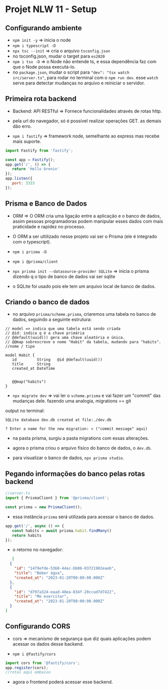 # Projet NLW 11 - Setup

## Configurando ambiente

- `npm init -y` => inicia o node
- `npm i typescript -D`
- `npx tsc --init` => cria o arquivo `tsconfig.json`
- no tsconfig.json, mudar o target para `es2020`
- `npm i tsx -D` => o Node não entende ts, e essa dependência faz com que o Node possa executá-lo.
- no `package.json`, mudar o script para `"dev": "tsx watch src/server.ts"`, para rodar no terminal com o `npm run dev`. esse `watch` serve para detectar mudanças no arquivo e reiniciar o servidor.

## Primeira rota backend

- Backend: API RESTful => Fornece funcionalidades através de rotas http.
- pela url do navegador, só é possível realizar operações GET. as demais dão erro.


- `npm i fastify` => framework node, semelhante ao express mas recebe mais suporte.

~~~js
import Fastify from 'fastify';

const app = Fastify();
app.get('/', () => {
   return 'Hello brenin'
});
app.listen({
   port: 3333
});
~~~

## Prisma e Banco de Dados
- ORM => O ORM cria uma ligação entre a aplicação e o banco de dados, assim pessoas programadoras podem manipular esses dados com mais praticidade e rapidez no processo.
- O ORM a ser ultilizado nesse projeto vai ser o Prisma (ele é integrado com o typescript).

- `npm i prisma -D`
- `npm i @prisma/client`
- `npx prisma init --datasource-provider SQLite` => inicia o prisma dizendo q o tipo de banco de dados vai ser sqlite
- o SQLite foi usado pois ele tem um arquivo local de banco de dados.

## Criando o banco de dados
- no arquivo `prisma/scheme.prisma`, criaremos uma tabela no banco de dados, seguindo a seguinte estrutura: 
~~~
// model => indica que uma tabela está sendo criada
// @id: indica q é a chave primária
// @default(uuid()) gera uma chave aleatória e única.
// @@map sobrescreve o nome "Habit" da tabela, mudando para "habits".
//nome / tipo

model Habit {
   id         String   @id @default(uuid())
   title      String
   created_at DateTime


   @@map("habits")
}
~~~

- `npx migrate dev` => vai ler o `scheme.prisma` e vai fazer um "commit" das mudanças dele. fazendo uma analogia, migrations == git

output no terminal:
~~~
SQLite database dev.db created at file:./dev.db

? Enter a name for the new migration: » ("commit message" aqui)
~~~

- na pasta prisma, surgiu a pasta migrations com essas alterações.

- agora o prisma criou o arquivo físico do banco de dados, o `dev.db`.

- para visualizar o banco de dados, `npx prisma studio`.

## Pegando informações do banco pelas rotas backend

~~~js
//server.ts
import { PrismaClient } from '@prisma/client';

const prisma = new PrismaClient();
~~~
- essa instância `prisma` será utilizada para acessar o banco de dados.

~~~js
app.get('/', async () => {
   const habits = await prisma.habit.findMany()
   return habits
});
~~~

- o retorno no navegador: 
~~~json
   [
  {
    "id": "1479efde-5368-44ac-bb06-03721902eaeb",
    "title": "Beber água",
    "created_at": "2023-01-20T00:00:00.000Z"
  },
  {
    "id": "d797a324-eaad-48ea-834f-20ccad7d7422",
    "title": "Me exercitar",
    "created_at": "2023-01-20T00:00:00.000Z"
  }
]
~~~

## Configurando CORS
- cors => mecanismo de segurança que diz quais aplicações podem acessar os dados desse backend.

- `npm i @fastify/cors`
~~~js
import cors from '@fastify/cors';
app.register(cors);
//rotas aqui embaixo
~~~

- agora o frontend poderá acessar esse backend.

